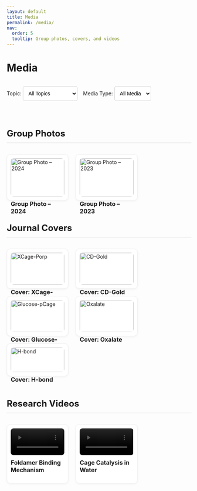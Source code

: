 ```yaml
---
layout: default
title: Media
permalink: /media/
nav:
  order: 5
  tooltip: Group photos, covers, and videos
---
```


<style>
.media-filters {
  display: flex;
  flex-wrap: wrap;
  gap: 15px;
  margin-bottom: 30px;
  align-items: center;
}

.media-filters select {
  padding: 10px;
  font-size: 14px;
  border-radius: 5px;
  border: 1px solid #ccc;
  background: white;
  cursor: pointer;
}

.media-section {
  margin-top: 60px;
}

.media-section h2 {
  font-size: 24px;
  border-bottom: 2px solid #eee;
  padding-bottom: 10px;
  margin-bottom: 30px;
}

.media-grid {
  display: flex;
  flex-wrap: wrap;
  gap: 20px;
}

.media-item {
  width: calc(33% - 20px);
  border: 1px solid #eee;
  padding: 10px;
  border-radius: 10px;
  box-shadow: 0 2px 6px rgba(0,0,0,0.05);
  background-color: #fff;
}

.media-item img,
.media-item video {
  width: 100%;
  border-radius: 8px;
  height: auto;
  display: block;
}

.media-item h3 {
  margin-top: 10px;
  font-size: 16px;
}
</style>

<script>
document.addEventListener("DOMContentLoaded", function () {
  const topicFilter = document.getElementById("topicFilter");
  const mediaFilter = document.getElementById("mediaFilter");
  const items = document.querySelectorAll(".media-item");

  function filterMedia() {
    const selectedTopic = topicFilter.value;
    const selectedMedia = mediaFilter.value;

    items.forEach(item => {
      const matchesTopic = (selectedTopic === "all" || item.dataset.topic === selectedTopic);
      const matchesMedia = (selectedMedia === "all" || item.dataset.media === selectedMedia);
      item.style.display = matchesTopic && matchesMedia ? "block" : "none";
    });
  }

  topicFilter.addEventListener("change", filterMedia);
  mediaFilter.addEventListener("change", filterMedia);
});
</script>

<h1>Media</h1>

<div class="media-filters">
  <label>Topic:
    <select id="topicFilter">
      <option value="all">All Topics</option>
      <option value="group">Group Photos</option>
      <option value="cover">Journal Covers</option>
      <option value="video">Research Videos</option>
    </select>
  </label>

  <label>Media Type:
    <select id="mediaFilter">
      <option value="all">All Media</option>
      <option value="image">Images</option>
      <option value="video">Videos</option>
    </select>
  </label>
</div>

<!-- GROUP PHOTOS -->
<div class="media-section">
  <h2>Group Photos</h2>
  <div class="media-grid">
    <div class="media-item" data-topic="group" data-media="image">
      <a href="/assets/media/group_photo_2024.jpg" data-lightbox="group" data-title="Group Photo – 2024">
        <img src="/assets/media/group_photo_2024.jpg" alt="Group Photo – 2024" loading="lazy">
      </a>
      <h3>Group Photo – 2024</h3>
    </div>
    <div class="media-item" data-topic="group" data-media="image">
      <a href="/assets/media/group_photo_2023.jpg" data-lightbox="group" data-title="Group Photo – 2023">
        <img src="/assets/media/group_photo_2023.jpg" alt="Group Photo – 2023" loading="lazy">
      </a>
      <h3>Group Photo – 2023</h3>
    </div>
  </div>
</div>

<!-- JOURNAL COVERS -->
<div class="media-section">
  <h2>Journal Covers</h2>
  <div class="media-grid">
    <div class="media-item" data-topic="cover" data-media="image">
      <a href="/assets/media/JACS-2020.jpg" data-lightbox="cover" data-title="Cover: XCage-Porp">
        <img src="/assets/media/JACS-2020.jpg" alt="XCage-Porp" loading="lazy">
      </a>
      <h3>Cover: XCage-Porp</h3>
    </div>
    <div class="media-item" data-topic="cover" data-media="image">
      <a href="/assets/media/JACS-2021.jpg" data-lightbox="cover" data-title="Cover: CD-Gold">
        <img src="/assets/media/JACS-2021.jpg" alt="CD-Gold" loading="lazy">
      </a>
      <h3>Cover: CD-Gold</h3>
    </div>
    <div class="media-item" data-topic="cover" data-media="image">
      <a href="/assets/media/JACS-2021-2.jpg" data-lightbox="cover" data-title="Cover: Glucose-pCage">
        <img src="/assets/media/JACS-2021-2.jpg" alt="Glucose-pCage" loading="lazy">
      </a>
      <h3>Cover: Glucose-pCage</h3>
    </div>
    <div class="media-item" data-topic="cover" data-media="image">
      <a href="/assets/media/Chem-Sci-2024.png" data-lightbox="cover" data-title="Cover: Oxalate">
        <img src="/assets/media/Chem-Sci-2024.png" alt="Oxalate" loading="lazy">
      </a>
      <h3>Cover: Oxalate</h3>
    </div>
    <div class="media-item" data-topic="cover" data-media="image">
      <a href="/assets/media/Trends-Chem.jpg" data-lightbox="cover" data-title="Cover: H-bond">
        <img src="/assets/media/Trends-Chem.jpg" alt="H-bond" loading="lazy">
      </a>
      <h3>Cover: H-bond</h3>
    </div>
  </div>
</div>

<!-- RESEARCH VIDEOS -->
<div class="media-section">
  <h2>Research Videos</h2>
  <div class="media-grid">
    <div class="media-item" data-topic="video" data-media="video">
      <video controls loading="lazy">
        <source src="/assets/media/foldamer-animation.mp4" type="video/mp4">
      </video>
      <h3>Foldamer Binding Mechanism</h3>
    </div>
    <div class="media-item" data-topic="video" data-media="video">
      <video controls loading="lazy">
        <source src="/assets/media/cage-catalysis-demo.mp4" type="video/mp4">
      </video>
      <h3>Cage Catalysis in Water</h3>
    </div>
  </div>
</div>
